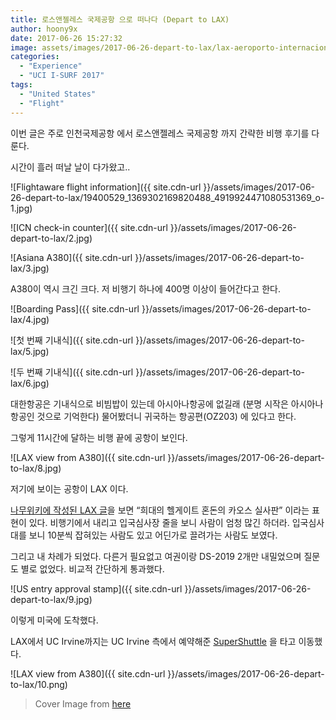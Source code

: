 ```yaml
---
title: 로스앤젤레스 국제공항 으로 떠나다 (Depart to LAX)
author: hoony9x
date: 2017-06-26 15:27:32
image: assets/images/2017-06-26-depart-to-lax/lax-aeroporto-internacional-de-los-anfeles.jpg
categories:
  - "Experience"
  - "UCI I-SURF 2017"
tags:
  - "United States"
  - "Flight"
---
```


이번 글은 주로 인천국제공항 에서 로스앤젤레스 국제공항 까지 간략한 비행 후기를 다룬다.

<!-- more -->

시간이 흘러 떠날 날이 다가왔고..

![Flightaware flight information]({{ site.cdn-url }}/assets/images/2017-06-26-depart-to-lax/19400529_1369302169820488_4919924471080531369_o-1.jpg)

![ICN check-in counter]({{ site.cdn-url }}/assets/images/2017-06-26-depart-to-lax/2.jpg)

![Asiana A380]({{ site.cdn-url }}/assets/images/2017-06-26-depart-to-lax/3.jpg)

A380이 역시 크긴 크다. 저 비행기 하나에 400명 이상이 들어간다고 한다.

![Boarding Pass]({{ site.cdn-url }}/assets/images/2017-06-26-depart-to-lax/4.jpg)

![첫 번째 기내식]({{ site.cdn-url }}/assets/images/2017-06-26-depart-to-lax/5.jpg)

![두 번째 기내식]({{ site.cdn-url }}/assets/images/2017-06-26-depart-to-lax/6.jpg)

대한항공은 기내식으로 비빔밥이 있는데 아시아나항공에 없길래 (분명 시작은 아시아나항공인 것으로 기억한다) 물어봤더니 귀국하는 항공편(OZ203) 에 있다고 한다.

그렇게 11시간에 달하는 비행 끝에 공항이 보인다.

![LAX view from A380]({{ site.cdn-url }}/assets/images/2017-06-26-depart-to-lax/8.jpg)

저기에 보이는 공항이 LAX 이다.

[나무위키에 작성된 LAX 글](https://namu.wiki/w/%EB%A1%9C%EC%8A%A4%EC%95%A4%EC%A0%A4%EB%A0%88%EC%8A%A4%20%EA%B5%AD%EC%A0%9C%EA%B3%B5%ED%95%AD)을 보면 “희대의 헬게이트 혼돈의 카오스 실사판” 이라는 표현이 있다. 비행기에서 내리고 입국심사장 줄을 보니 사람이 엄청 많긴 하더라. 입국심사대를 보니 10분씩 잡혀있는 사람도 있고 어딘가로 끌려가는 사람도 보였다.

그리고 내 차례가 되었다. 다른거 필요없고 여권이랑 DS-2019 2개만 내밀었으며 질문도 별로 없었다. 비교적 간단하게 통과했다.

![US entry approval stamp]({{ site.cdn-url }}/assets/images/2017-06-26-depart-to-lax/9.jpg)

이렇게 미국에 도착했다.

LAX에서 UC Irvine까지는 UC Irvine 측에서 예약해준 [SuperShuttle](https://www.supershuttle.com/) 을 타고 이동했다.

![LAX view from A380]({{ site.cdn-url }}/assets/images/2017-06-26-depart-to-lax/10.png)

> Cover Image from [here](https://www.dicasdacalifornia.com.br/2015/10/aeroportos-em-los-angeles.html)
